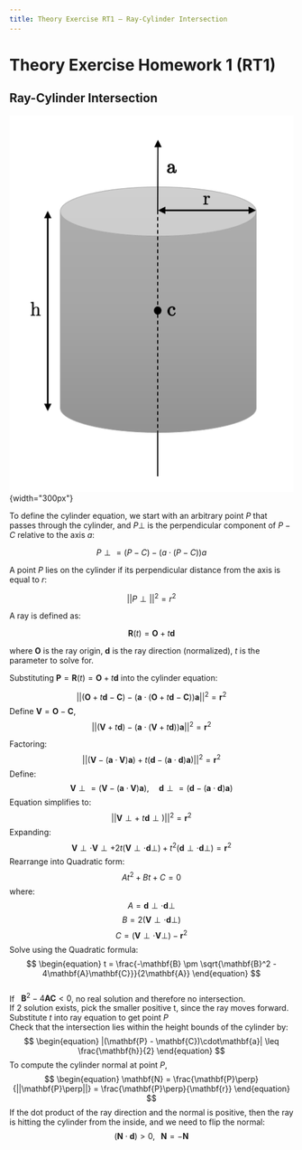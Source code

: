 ```yaml
---
title: Theory Exercise RT1 – Ray-Cylinder Intersection
---
```


# Theory Exercise Homework 1 (RT1)

## Ray-Cylinder Intersection

![A cylinder with axis $\mathbf{a}$, center $\mathbf{c}$, radius $r$, and height $h$](images/cyl_diagram.png){width="300px"}

To define the cylinder equation, we start with an arbitrary point $P$ that passes through the cylinder, and $P\perp$ is the perpendicular component of $P - C$ relative to the axis $a$:

$$
\begin{equation}
P\perp = (P - C) - (a\cdot(P - C))a
\end{equation}
$$

A point $P$ lies on the cylinder if its perpendicular distance from the axis is equal to $r$:

$$
\begin{equation}
||P\perp||^2 = r^2
\end{equation}
$$

A ray is defined as:

$$
\begin{equation}
\mathbf{R}(t) = \mathbf{O} + t\mathbf{d}
\end{equation}
$$

where $\mathbf{O}$ is the ray origin, $\mathbf{d}$ is the ray direction (normalized), $t$ is the parameter to solve for.

Substituting $\mathbf{P} = \mathbf{R}(t) = \mathbf{O} + t \mathbf{d}$ into the cylinder equation:

$$
\begin{equation}
||(\mathbf{O} + t\mathbf{d} - \mathbf{C}) - (\mathbf{a}\cdot(\mathbf{O} + t\mathbf{d} - \mathbf{C}))\mathbf{a}||^2 = \mathbf{r}^2
\end{equation}
$$
Define $\mathbf{V} = \mathbf{O} - \mathbf{C}$, 
$$
\begin{equation}
||(\mathbf{V} + t\mathbf{d}) - (\mathbf{a}\cdot(\mathbf{V} + t\mathbf{d} ))\mathbf{a}||^2 = \mathbf{r}^2
\end{equation}
$$

Factoring: 
$$
\begin{equation}
||(\mathbf{V} -(\mathbf{a}\cdot\mathbf{V})\mathbf{a}) + t(\mathbf{d} -(\mathbf{a}\cdot\mathbf{d})\mathbf{a})||^2 = \mathbf{r}^2
\end{equation}
$$
Define: 
$$
\begin{equation}
\mathbf{V}\perp = (\mathbf{V} -(\mathbf{a}\cdot\mathbf{V})\mathbf{a}), \;\;\;\;\; \mathbf{d}\perp = (\mathbf{d} -(\mathbf{a}\cdot\mathbf{d})\mathbf{a})
\end{equation}
$$
Equation simplifies to: 
$$
\begin{equation}
||\mathbf{V}\perp + \: t \mathbf{d}\perp)||^2 = \mathbf{r}^2
\end{equation}
$$
Expanding: 
$$
\begin{equation}
\mathbf{V}\perp\cdot\mathbf{V}\perp + 2t(\mathbf{V}\perp\cdot\mathbf{d}\perp) + t^2(\mathbf{d}\perp\cdot\mathbf{d}\perp) = \mathbf{r}^2
\end{equation}
$$
Rearrange into Quadratic form:
$$
\begin{equation}
At^2 + Bt + C = 0
\end{equation}
$$
where: 
$$
\begin{equation}
A = \mathbf{d}\perp\cdot\mathbf{d}\perp
\end{equation}
$$
$$
\begin{equation}
B = 2(\mathbf{V}\perp\cdot\mathbf{d}\perp)
\end{equation}
$$
$$
\begin{equation}
C = (\mathbf{V}\perp\cdot\mathbf{V}\perp) - \mathbf{r}^2
\end{equation}
$$
Solve using the Quadratic formula: 
$$
\begin{equation}
t = \frac{-\mathbf{B} \pm \sqrt{\mathbf{B}^2 - 4\mathbf{A}\mathbf{C}}}{2\mathbf{A}}
\end{equation}
$$\
If $\:$ $\mathbf{B}^2 - 4\mathbf{A}\mathbf{C} < 0$, no real solution and therefore no intersection.\
If 2 solution exists, pick the smaller positive t, since the ray moves forward.\
Substitute $t$ into ray equation to get point $P$\
Check that the intersection lies within the height bounds of the cylinder by: 
$$
\begin{equation}
|(\mathbf{P} - \mathbf{C})\cdot\mathbf{a}| \leq \frac{\mathbf{h}}{2}
\end{equation}
$$
To compute the cylinder normal at point $P$,
$$
\begin{equation}
\mathbf{N} = \frac{\mathbf{P}\perp}{||\mathbf{P}\perp||} = \frac{\mathbf{P}\perp}{\mathbf{r}}
\end{equation}
$$
If the dot product of the ray direction and the normal is positive, then the ray is hitting the cylinder from the inside, and we need to flip the normal:
$$
\begin{equation}
(\mathbf{N}\cdot\mathbf{d}) > 0, \;\;\;\mathbf{N} = -\mathbf{N}
\end{equation}
$$